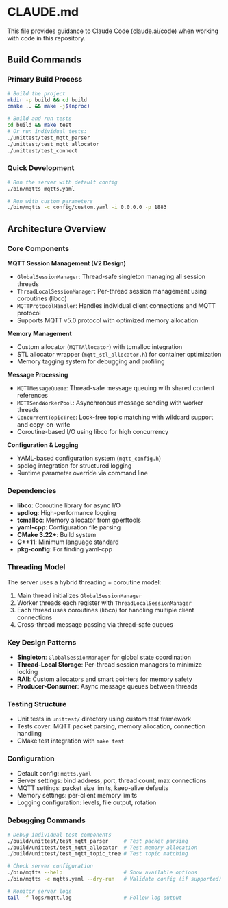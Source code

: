 # CLAUDE.md

This file provides guidance to Claude Code (claude.ai/code) when working with code in this repository.

## Build Commands

### Primary Build Process
```bash
# Build the project
mkdir -p build && cd build
cmake .. && make -j$(nproc)

# Build and run tests  
cd build && make test
# Or run individual tests:
./unittest/test_mqtt_parser
./unittest/test_mqtt_allocator
./unittest/test_connect
```

### Quick Development
```bash
# Run the server with default config
./bin/mqtts mqtts.yaml

# Run with custom parameters
./bin/mqtts -c config/custom.yaml -i 0.0.0.0 -p 1883
```

## Architecture Overview

### Core Components

**MQTT Session Management (V2 Design)**
- `GlobalSessionManager`: Thread-safe singleton managing all session threads
- `ThreadLocalSessionManager`: Per-thread session management using coroutines (libco)
- `MQTTProtocolHandler`: Handles individual client connections and MQTT protocol
- Supports MQTT v5.0 protocol with optimized memory allocation

**Memory Management**
- Custom allocator (`MQTTAllocator`) with tcmalloc integration
- STL allocator wrapper (`mqtt_stl_allocator.h`) for container optimization
- Memory tagging system for debugging and profiling

**Message Processing**
- `MQTTMessageQueue`: Thread-safe message queuing with shared content references
- `MQTTSendWorkerPool`: Asynchronous message sending with worker threads
- `ConcurrentTopicTree`: Lock-free topic matching with wildcard support and copy-on-write
- Coroutine-based I/O using libco for high concurrency

**Configuration & Logging**
- YAML-based configuration system (`mqtt_config.h`)
- spdlog integration for structured logging
- Runtime parameter override via command line

### Dependencies
- **libco**: Coroutine library for async I/O
- **spdlog**: High-performance logging
- **tcmalloc**: Memory allocator from gperftools
- **yaml-cpp**: Configuration file parsing
- **CMake 3.22+**: Build system
- **C++11**: Minimum language standard
- **pkg-config**: For finding yaml-cpp

### Threading Model
The server uses a hybrid threading + coroutine model:
1. Main thread initializes `GlobalSessionManager`
2. Worker threads each register with `ThreadLocalSessionManager`
3. Each thread uses coroutines (libco) for handling multiple client connections
4. Cross-thread message passing via thread-safe queues

### Key Design Patterns
- **Singleton**: `GlobalSessionManager` for global state coordination
- **Thread-Local Storage**: Per-thread session managers to minimize locking
- **RAII**: Custom allocators and smart pointers for memory safety
- **Producer-Consumer**: Async message queues between threads

### Testing Structure
- Unit tests in `unittest/` directory using custom test framework
- Tests cover: MQTT packet parsing, memory allocation, connection handling
- CMake test integration with `make test`

### Configuration
- Default config: `mqtts.yaml`
- Server settings: bind address, port, thread count, max connections
- MQTT settings: packet size limits, keep-alive defaults
- Memory settings: per-client memory limits
- Logging configuration: levels, file output, rotation

### Debugging Commands
```bash
# Debug individual test components
./build/unittest/test_mqtt_parser     # Test packet parsing
./build/unittest/test_mqtt_allocator  # Test memory allocation
./build/unittest/test_mqtt_topic_tree # Test topic matching

# Check server configuration
./bin/mqtts --help                    # Show available options
./bin/mqtts -c mqtts.yaml --dry-run   # Validate config (if supported)

# Monitor server logs
tail -f logs/mqtt.log                 # Follow log output
```
